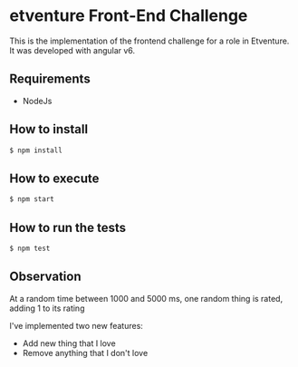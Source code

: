 # etventure Front-End Challenge

This is the implementation of the frontend challenge for a role in Etventure. It was developed with angular v6.

## Requirements
* NodeJs

## How to install
```bash
$ npm install
```

## How to execute
```bash
$ npm start
```

## How to run the tests
```bash
$ npm test
```

## Observation
At a random time between 1000 and 5000 ms, one random thing is rated, adding 1 to its rating

I've implemented two new features:

* Add new thing that I love
* Remove anything that I don't love
